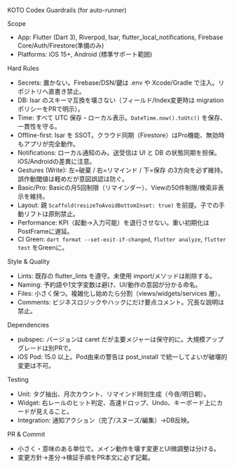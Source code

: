 KOTO Codex Guardrails (for auto-runner)

Scope
- App: Flutter (Dart 3), Riverpod, Isar, flutter_local_notifications, Firebase Core/Auth/Firestore(準備のみ)
- Platforms: iOS 15+, Android (標準サポート範囲)

Hard Rules
- Secrets: 置かない。Firebase/DSN/鍵は .env や Xcode/Gradle で注入。リポジトリへ直書き禁止。
- DB: Isar のスキーマ互換を壊さない（フィールド/Index変更時は migration ポリシーをPRで明示）。
- Time: すべて UTC 保存・ローカル表示。`DateTime.now().toUtc()` を保存、一貫性を守る。
- Offline-first: Isar を SSOT。クラウド同期（Firestore）はPro機能、無効時もアプリが完全動作。
- Notifications: ローカル通知のみ。送受信は UI と DB の状態同期を担保。iOS/Androidの差異に注意。
- Gestures (Write): 左=破棄 / 右=リマインド / 下=保存 の3方向を必ず維持。誤作動閾値は軽めだが意図誤認は防ぐ。
- Basic/Pro: Basicの月5回制限（リマインダー）、Viewの50件制限/検索非表示を維持。
- Layout: 親 `Scaffold(resizeToAvoidBottomInset: true)` を前提。子での手動リフトは原則禁止。
- Performance: KPI（起動→入力可能）を退行させない。重い初期化はPostFrameに遅延。
- CI Green: `dart format --set-exit-if-changed`, `flutter analyze`, `flutter test` をGreenに。

Style & Quality
- Lints: 既存の flutter_lints を遵守。未使用 import/メソッドは削除する。
- Naming: 予約語や1文字変数は避け、UI/動作の意図が分かる命名。
- Files: 小さく保つ。複雑化し始めたら分割（views/widgets/services 層）。
- Comments: ビジネスロジックやハックにだけ要点コメント。冗長な説明は禁止。

Dependencies
- pubspec: バージョンは caret だが主要メジャーは保守的に。大規模アップグレードは別PRで。
- iOS Pod: 15.0 以上。Pod由来の警告は post_install で統一してよいが破壊的変更は不可。

Testing
- Unit: タグ抽出、月次カウント、リマインド時刻生成（今夜/明日朝）。
- Widget: 右レールのヒット判定、高速ドロップ、Undo、キーボード上にカードが見えること。
- Integration: 通知アクション（完了/スヌーズ/編集）→DB反映。

PR & Commit
- 小さく・意味のある単位で。メイン動作を壊す変更とUI微調整は分ける。
- 変更方針→差分→検証手順をPR本文に必ず記載。

